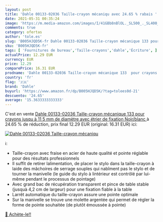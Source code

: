 ```yaml
---
layout: post
title: 'Dahle 00133-02036 Taille-crayon mécaniqu avec 24.65 % rabais '
date: 2021-05-31 00:35:24
image: 'https://m.media-amazon.com/images/I/41GBb8nBlOL._SL500_._SL400_.jpg'
comments: true
category: ofertas
author: 'tole.es'
slug: 'B005HJQD5K-fr Dahle 00133-02036 Taille-crayon mécanique 133 pour crayons...'
sku: 'B005HJQD5K-fr'
tags: [ 'Fournitures de bureau','Taille-crayons','dahle','Écriture', ]
actualPrice: 12.29 EUR
currency: EUR
price: 12.29
comparePrice: 16.31 EUR
prodname: 'Dahle 00133-02036 Taille-crayon mécanique 133  pour crayons jusqu à 11 5 mm de diamètre  avec étrier de fixation  Noir/blanc '
country: 'fr'
flag: '🇫🇷'
brand: 'Dahle'
buyurl: 'https://www.amazon.fr/dp/B005HJQD5K/?tag=tolees0d-21'
descuento: '24.65'
average: '15.3633333333333'
---
```


C'est en vente [Dahle 00133-02036 Taille-crayon mécanique 133  pour crayons jusqu à 11 5 mm de diamètre  avec étrier de fixation  Noir/blanc ](https://www.amazon.fr/dp/B005HJQD5K/?tag=tolees0d-21)  à  24.65 % de réduction, prix final  12.29 EUR (original: 16.31 EUR) ici:

[![Dahle 00133-02036 Taille-crayon mécaniqu](https://m.media-amazon.com/images/I/41GBb8nBlOL._SL500_._SL400_.jpg)](https://www.amazon.fr/dp/B005HJQD5K/?tag=tolees0d-21)

ℹ️:

- Taille-crayon avec fraise en acier de haute qualité et pointe réglable pour des résultats professionnels
- Il suffit de retirer lalimentation, de placer le stylo dans la taille-crayon à laide des mâchoires de serrage souples qui nabîment pas le stylo et de tourner la manivelle (le guide du stylo à lintérieur est contrôlé par lui-même pendant le processus de pointage)
- Avec grand bac de récupération transparent et pince de table stable (jusquà 4,2 cm de largeur) pour une fixation fiable à la table
- Larrêt automatique du taille-crayon assure une pointe optimale
- Sur la manivelle se trouve une molette argentée qui permet de régler la forme de pointe souhaitée (de plutôt émoussée à pointe)

[🛒 Achète-le!!](https://www.amazon.fr/dp/B005HJQD5K/?tag=tolees0d-21)
